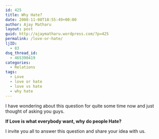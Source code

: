 ```yaml
---
id: 425
title: Why Hate?
date: 2008-11-08T18:55:49+00:00
author: Ajay Matharu
layout: post
guid: http://ajaymatharu.wordpress.com/?p=425
permalink: /love-or-hate/
ljID:
  - 83
dsq_thread_id:
  - 465390419
categories:
  - Relations
tags:
  - Love
  - love or hate
  - love vs hate
  - why hate
---
```

I have wondering about this question for quite some time now and just thought of asking you guys.

**If Love is what everybody want, why do people Hate?**

I invite you all to answer this question and share your idea with us.